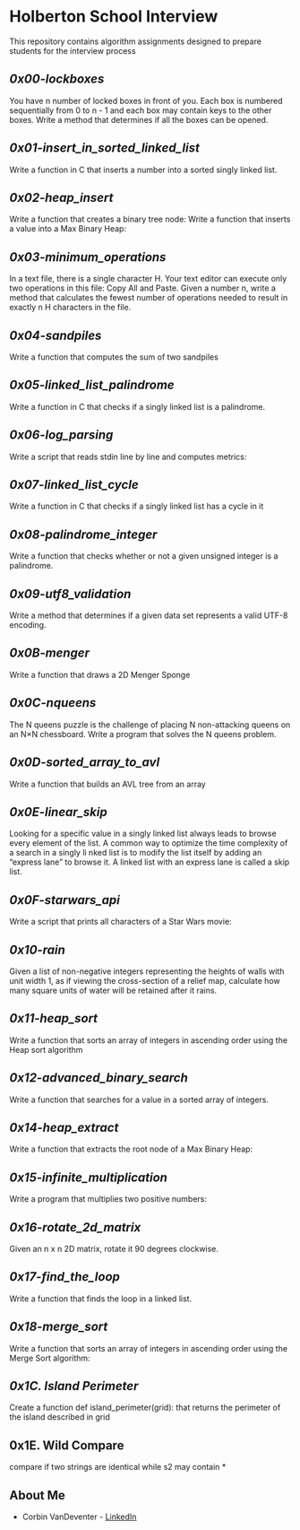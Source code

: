 # **Holberton School Interview**

This repository contains algorithm assignments designed to prepare students for the interview process

## *0x00-lockboxes*

You have n number of locked boxes in front of you. Each box is numbered sequentially from 0 to n - 1 and each box may contain keys to the other boxes. Write a method that determines if all the boxes can be opened.

## *0x01-insert_in_sorted_linked_list*

Write a function in C that inserts a number into a sorted singly linked list.

## *0x02-heap_insert*

Write a function that creates a binary tree node:
Write a function that inserts a value into a Max Binary Heap:

## *0x03-minimum_operations*

In a text file, there is a single character H. Your text editor can execute only two operations in this file: Copy All and Paste. Given a number n, write a method that calculates the fewest number of operations needed to result in exactly n H characters in the file.

## *0x04-sandpiles*

Write a function that computes the sum of two sandpiles

## *0x05-linked_list_palindrome*

Write a function in C that checks if a singly linked list is a palindrome.

## *0x06-log_parsing*

Write a script that reads stdin line by line and computes metrics:

## *0x07-linked_list_cycle*

Write a function in C that checks if a singly linked list has a cycle in it

## *0x08-palindrome_integer*

Write a function that checks whether or not a given unsigned integer is a palindrome.

## *0x09-utf8_validation*

Write a method that determines if a given data set represents a valid UTF-8 encoding.

## *0x0B-menger*

Write a function that draws a 2D Menger Sponge

## *0x0C-nqueens*

The N queens puzzle is the challenge of placing N non-attacking queens on an N×N chessboard. Write a program that solves the N queens problem.

## *0x0D-sorted_array_to_avl*

Write a function that builds an AVL tree from an array

## *0x0E-linear_skip*

Looking for a specific value in a singly linked list always leads to browse every element of the list. A common way to optimize the time complexity of a search in a singly li    nked list is to modify the list itself by adding an “express lane” to browse it. A linked list with an express lane is called a skip list.

## *0x0F-starwars_api*

Write a script that prints all characters of a Star Wars movie:

## *0x10-rain*

Given a list of non-negative integers representing the heights of walls with unit width 1, as if viewing the cross-section of a relief map, calculate how many square units of water will be retained after it rains.

## *0x11-heap_sort*

Write a function that sorts an array of integers in ascending order using the Heap sort algorithm

## *0x12-advanced_binary_search*

Write a function that searches for a value in a sorted array of integers.

## *0x14-heap_extract*

Write a function that extracts the root node of a Max Binary Heap:

## *0x15-infinite_multiplication*

Write a program that multiplies two positive numbers:

## *0x16-rotate_2d_matrix*

Given an n x n 2D matrix, rotate it 90 degrees clockwise.

## *0x17-find_the_loop*

Write a function that finds the loop in a linked list.

## *0x18-merge_sort*

Write a function that sorts an array of integers in ascending order using the Merge Sort algorithm:

## *0x1C. Island Perimeter*

Create a function def island_perimeter(grid): that returns the perimeter of the island described in grid

## 0x1E. Wild Compare

compare if two strings are identical while s2 may contain *

## About Me

* Corbin VanDeventer - [LinkedIn](https://www.linkedin.com/in/corbin-vandeventer-6551b71a9/)
